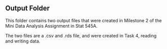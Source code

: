 ## Output Folder 

This folder contains two output files that were created in Milestone 2 of the Mini Data Analysis Assignment in Stat 545A. 

The two files are a .csv and .rds file, and were created in Task 4, reading and writing data.
